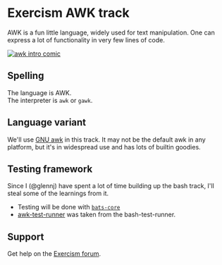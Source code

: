 # Exercism AWK track

AWK is a fun little language, widely used for text manipulation.
One can express a lot of functionality in very few lines of code.

[![awk intro comic][b0rk-image]][b0rk-tweet]

## Spelling

The language is AWK.  
The interpreter is `awk` or `gawk`.

## Language variant

We'll use [GNU awk][gawk] in this track.
It may not be the default awk in any platform, but it's in widespread use and has lots of builtin goodies.

## Testing framework

Since I (@glennj) have spent a lot of time building up the bash track, I'll steal some of the learnings from it.

* Testing will be done with [`bats-core`][bats]
* [awk-test-runner][test-runner] was taken from the bash-test-runner.

## Support

Get help on the [Exercism forum][forum].

[forum]: https://forum.exercism.org/
[b0rk-tweet]: https://twitter.com/b0rk/status/1000604334026055681?s=20&t=6-hkY0dxnID7y05XvJkEsg
[b0rk-image]: https://pbs.twimg.com/media/DeLcVfSWAAAw6OZ?format=jpg&name=small
[gawk]: https://www.gnu.org/software/gawk/ 
[bats]: https://bats-core.readthedocs.io/en/stable/ 
[test-runner]: https://github.com/exercism/awk-test-runner
